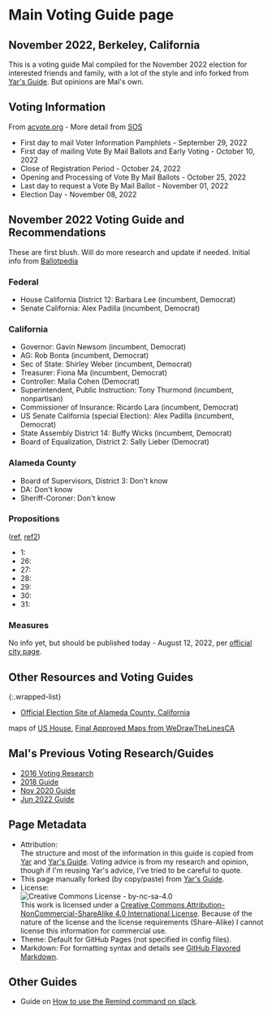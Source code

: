 # Main Voting Guide page
## November 2022, Berkeley, California
This is a voting guide Mal compiled for the November 2022 election for interested friends and family, with a lot of the style and info forked from [Yar's Guide](https://yar-votes.github.io/). But opinions are Mal's own.

## Voting Information
From [acvote.org](https://www.acvote.org/election-information/elections?id=248) - More detail from [SOS](https://www.sos.ca.gov/elections/upcoming-elections/general-election-nov-8-2022/key-dates-deadlines)
* First day to mail Voter Information Pamphlets	- September 29, 2022
* First day of mailing Vote By Mail Ballots and Early Voting - October 10, 2022
* Close of Registration Period - October 24, 2022
* Opening and Processing of Vote By Mail Ballots - October 25, 2022
* Last day to request a Vote By Mail Ballot - November 01, 2022
* Election Day - November 08, 2022

## November 2022 Voting Guide and Recommendations
These are first blush. Will do more research and update if needed. Initial info from [Ballotpedia](https://ballotpedia.org/)

### Federal
* House California District 12: Barbara Lee (incumbent, Democrat)
* Senate California: Alex Padilla (incumbent, Democrat)

### California
* Governor: Gavin Newsom (incumbent, Democrat)
* AG: Rob Bonta (incumbent, Democrat)
* Sec of State: Shirley Weber (incumbent, Democrat)
* Treasurer: Fiona Ma (incumbent, Democrat)
* Controller: Malia Cohen (Democrat)
* Superintendent, Public Instruction: Tony Thurmond (incumbent, nonpartisan)
* Commissioner of Insurance: Ricardo Lara (incumbent, Democrat)
* US Senate California (special Election): Alex Padilla (incumbent, Democrat)
* State Assembly District 14: Buffy Wicks (incumbent, Democrat)
* Board of Equalization, District 2: Sally Lieber (Democrat)

### Alameda County
* Board of Supervisors, District 3: Don't know
* DA: Don't know
* Sheriff-Coroner: Don't know

### Propositions
([ref](https://www.sos.ca.gov/administration/news-releases-and-advisories/2022-news-releases-and-advisories/proposition-numbers), [ref2](https://www.sos.ca.gov/elections/ballot-measures/qualified-ballot-measures))
* 1: 
* 26: 
* 27:
* 28:
* 29:
* 30:
* 31:

### Measures
No info yet, but should be published today - August 12, 2022, per [official city page](https://berkeleyca.gov/your-government/elections/ballot-measures).


## Other Resources and Voting Guides
{:.wrapped-list}
* [Official Election Site of Alameda County, California](https://www.acvote.org/index)

maps of [US House](https://en.wikipedia.org/wiki/List_of_United_States_congressional_districts), [Final Approved Maps from WeDrawTheLinesCA](https://www.wedrawthelinesca.org/final_maps)

## Mal's Previous Voting Research/Guides
- [2016 Voting Research](https://docs.google.com/spreadsheets/d/1LOuSrzRurlJOuz2H0Wxok_iJbcvRVOI-leJ8yw8igiI/edit?usp=sharing)
- [2018 Guide](https://docs.google.com/spreadsheets/d/1zo7_JvUKtLWjn-Rjp0k6xhlu5UHjPLqG_AknOZKjlBc/edit?usp=sharing)
- [Nov 2020 Guide](https://mal-votes.github.io/2020-11/)
- [Jun 2022 Guide](https://mal-votes.github.io/2022-06/)

## Page Metadata
- Attribution:<br />The structure and most of the information in this guide is copied from [Yar](https://github.com/yar-votes) and [Yar's Guide](https://yar-votes.github.io/). Voting advice is from my research and opinion, though if I'm reusing Yar's advice, I've tried to be careful to quote.
- This page manually forked (by copy/paste) from [Yar's Guide](https://yar-votes.github.io/).
- License:<br />![Creative Commons License - by-nc-sa-4.0](https://i.creativecommons.org/l/by-nc-sa/4.0/88x31.png)<br />This work is licensed under a [Creative Commons Attribution-NonCommercial-ShareAlike 4.0 International License](http://creativecommons.org/licenses/by-nc-sa/4.0/). Because of the nature of the license and the license requirements (Share-Alike) I cannot license this information for commercial use.
- Theme: Default for GitHub Pages (not specified in config files).
- Markdown: For formatting syntax and details see [GitHub Flavored Markdown](https://guides.github.com/features/mastering-markdown/).

## Other Guides
- Guide on [How to use the Remind command on slack](HowToUseRemindCommandOnSlack/).
